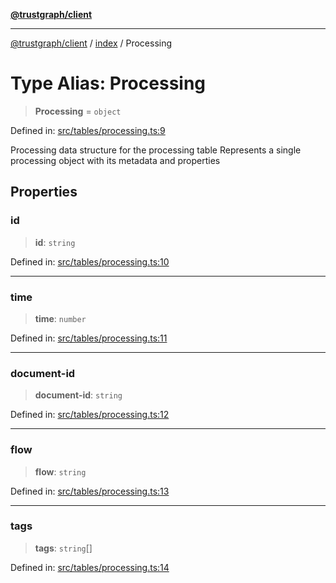 [**@trustgraph/client**](../../README.md)

***

[@trustgraph/client](../../README.md) / [index](../README.md) / Processing

# Type Alias: Processing

> **Processing** = `object`

Defined in: [src/tables/processing.ts:9](https://github.com/trustgraph-ai/trustgraph-ts-client/blob/4700024d623d01d40c50072d60c021f3b6c60b54/src/tables/processing.ts#L9)

Processing data structure for the processing table
Represents a single processing object with its metadata and properties

## Properties

### id

> **id**: `string`

Defined in: [src/tables/processing.ts:10](https://github.com/trustgraph-ai/trustgraph-ts-client/blob/4700024d623d01d40c50072d60c021f3b6c60b54/src/tables/processing.ts#L10)

***

### time

> **time**: `number`

Defined in: [src/tables/processing.ts:11](https://github.com/trustgraph-ai/trustgraph-ts-client/blob/4700024d623d01d40c50072d60c021f3b6c60b54/src/tables/processing.ts#L11)

***

### document-id

> **document-id**: `string`

Defined in: [src/tables/processing.ts:12](https://github.com/trustgraph-ai/trustgraph-ts-client/blob/4700024d623d01d40c50072d60c021f3b6c60b54/src/tables/processing.ts#L12)

***

### flow

> **flow**: `string`

Defined in: [src/tables/processing.ts:13](https://github.com/trustgraph-ai/trustgraph-ts-client/blob/4700024d623d01d40c50072d60c021f3b6c60b54/src/tables/processing.ts#L13)

***

### tags

> **tags**: `string`[]

Defined in: [src/tables/processing.ts:14](https://github.com/trustgraph-ai/trustgraph-ts-client/blob/4700024d623d01d40c50072d60c021f3b6c60b54/src/tables/processing.ts#L14)
